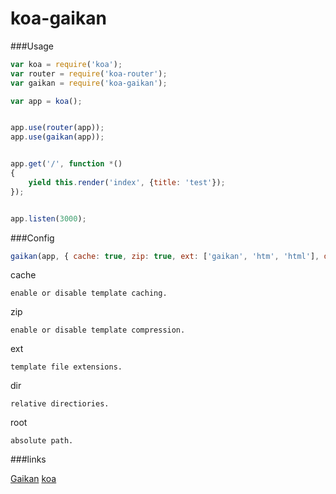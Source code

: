 koa-gaikan
==========


###Usage

```js
var koa = require('koa');
var router = require('koa-router');
var gaikan = require('koa-gaikan');

var app = koa();


app.use(router(app));
app.use(gaikan(app));


app.get('/', function *()
{
	yield this.render('index', {title: 'test'});
});


app.listen(3000);
```

###Config


```js
gaikan(app, { cache: true, zip: true, ext: ['gaikan', 'htm', 'html'], dir: ['views', '.'], root: __dirname });
```

cache

	enable or disable template caching.

zip

	enable or disable template compression.

ext

	template file extensions.

dir
	
	relative directiories.

root

	absolute path.

###links

[Gaikan](https://github.com/Deathspike/gaikan)
[koa](https://github.com/koajs/koa)


